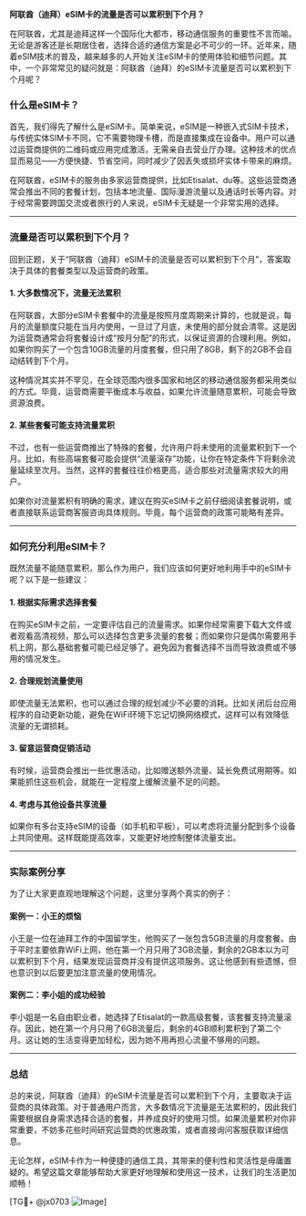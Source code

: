 **阿联酋（迪拜）eSIM卡的流量是否可以累积到下个月？**

在阿联酋，尤其是迪拜这样一个国际化大都市，移动通信服务的重要性不言而喻。无论是游客还是长期居住者，选择合适的通信方案是必不可少的一环。近年来，随着eSIM技术的普及，越来越多的人开始关注eSIM卡的使用体验和细节问题。其中，一个非常常见的疑问就是：阿联酋（迪拜）的eSIM卡流量是否可以累积到下个月呢？

### 什么是eSIM卡？
首先，我们得先了解什么是eSIM卡。简单来说，eSIM是一种嵌入式SIM卡技术，与传统实体SIM卡不同，它不需要物理卡槽，而是直接集成在设备中。用户可以通过运营商提供的二维码或应用完成激活，无需亲自去营业厅办理。这种技术的优点显而易见——方便快捷、节省空间，同时减少了因丢失或损坏实体卡带来的麻烦。

在阿联酋，eSIM卡的服务由多家运营商提供，比如Etisalat、du等。这些运营商通常会推出不同的套餐计划，包括本地流量、国际漫游流量以及通话时长等内容。对于经常需要跨国交流或者旅行的人来说，eSIM卡无疑是一个非常实用的选择。

---

### 流量是否可以累积到下个月？
回到正题，关于“阿联酋（迪拜）eSIM卡的流量是否可以累积到下个月”，答案取决于具体的套餐类型以及运营商的政策。

#### 1. **大多数情况下，流量无法累积**
在阿联酋，大部分eSIM卡套餐中的流量是按照月度周期来计算的，也就是说，每月的流量额度只能在当月内使用，一旦过了月底，未使用的部分就会清零。这是因为运营商通常会将套餐设计成“按月分配”的形式，以保证资源的合理利用。例如，如果你购买了一个包含10GB流量的月度套餐，但只用了8GB，剩下的2GB不会自动结转到下个月。

这种情况其实并不罕见，在全球范围内很多国家和地区的移动通信服务都采用类似的方式。毕竟，运营商需要平衡成本与收益，如果允许流量随意累积，可能会导致资源浪费。

#### 2. **某些套餐可能支持流量累积**
不过，也有一些运营商推出了特殊的套餐，允许用户将未使用的流量累积到下一个月。比如，有些高端套餐可能会提供“流量滚存”功能，让你在特定条件下将剩余流量延续至次月。当然，这样的套餐往往价格更高，适合那些对流量需求较大的用户。

如果你对流量累积有明确的需求，建议在购买eSIM卡之前仔细阅读套餐说明，或者直接联系运营商客服咨询具体规则。毕竟，每个运营商的政策可能略有差异。

---

### 如何充分利用eSIM卡？
既然流量不能随意累积，那么作为用户，我们应该如何更好地利用手中的eSIM卡呢？以下是一些建议：

#### 1. **根据实际需求选择套餐**
在购买eSIM卡之前，一定要评估自己的流量需求。如果你经常需要下载大文件或者观看高清视频，那么可以选择包含更多流量的套餐；而如果你只是偶尔需要用手机上网，那么基础套餐可能已经足够了。避免因为套餐选择不当而导致浪费或不够用的情况发生。

#### 2. **合理规划流量使用**
即使流量无法累积，也可以通过合理的规划减少不必要的消耗。比如关闭后台应用程序的自动更新功能，避免在WiFi环境下忘记切换网络模式，这样可以有效降低流量的无谓损耗。

#### 3. **留意运营商促销活动**
有时候，运营商会推出一些优惠活动，比如赠送额外流量、延长免费试用期等。如果能抓住这些机会，就能在一定程度上缓解流量不足的问题。

#### 4. **考虑与其他设备共享流量**
如果你有多台支持eSIM的设备（如手机和平板），可以考虑将流量分配到多个设备上共同使用。这样既能提高效率，又能更好地控制整体流量支出。

---

### 实际案例分享
为了让大家更直观地理解这个问题，这里分享两个真实的例子：

#### 案例一：小王的烦恼
小王是一位在迪拜工作的中国留学生，他购买了一张包含5GB流量的月度套餐。由于平时主要依靠WiFi上网，他在第一个月只用了3GB流量，剩余的2GB本以为可以累积到下个月，结果发现运营商并没有提供这项服务。这让他感到有些遗憾，但也意识到以后要更加注意流量的使用情况。

#### 案例二：李小姐的成功经验
李小姐是一名自由职业者，她选择了Etisalat的一款高级套餐，该套餐支持流量滚存。因此，她在第一个月只用了6GB流量后，剩余的4GB顺利累积到了第二个月。这让她的生活变得更加轻松，因为她不用再担心流量不够用的问题。

---

### 总结
总的来说，阿联酋（迪拜）的eSIM卡流量是否可以累积到下个月，主要取决于运营商的具体政策。对于普通用户而言，大多数情况下流量是无法累积的，因此我们需要根据自身需求选择合适的套餐，并养成良好的使用习惯。如果流量累积对你非常重要，不妨多花些时间研究运营商的优惠政策，或者直接询问客服获取详细信息。

无论怎样，eSIM卡作为一种便捷的通信工具，其带来的便利性和灵活性是毋庸置疑的。希望这篇文章能够帮助大家更好地理解和使用这一技术，让我们的生活更加顺畅！

[TG💪+ @jx0703 ![Image](https://github.com/user-attachments/assets/dbca1d08-cadb-493c-b0ec-ad6f7a83f270)]